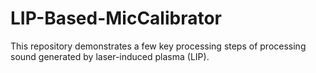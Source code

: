 # LIP-Based-MicCalibrator
This repository demonstrates a few key processing steps of processing sound generated by laser-induced plasma (LIP). 
